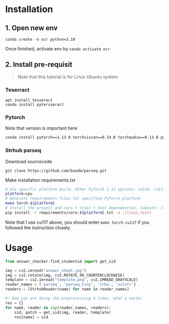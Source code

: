 # Installation

## 1. Open new env

```
conda create -n ocr python=3.10
```

Once finished, activate env by `conda activate ocr`

## 2. Install pre-requisit

> Note that this tutorial is for Linux Ubuntu system


### Teserract
```
apt install tesseract
conda install pytersseract
```

### Pytorch
Note that version is important here
```bash
conda install pytorch==1.13.0 torchvision==0.14.0 torchaudio==0.13.0 pytorch-cuda=11.7 -c pytorch -c nvidia
```

### Strhub parseq

Download sourcecode

```
git clone https://github.com/baudm/parseq.git
```

Make installation requirements.txt

```bash
# Use specific platform build. Other PyTorch 1.13 options: cu116, cu117, rocm5.2
platform=cpu
# Generate requirements files for specified PyTorch platform
make torch-${platform}
# Install the project and core + train + test dependencies. Subsets: [train,test,bench,tune]
pip install -r requirements/core.${platform}.txt -e .[train,test]
```

Note that I use cu117 above, you should enter `make torch-cu117` if you followed the instruction closely.

# Usage

```python
from answer_checker.find_studentid import get_sid

img = cv2.imread("answer_sheet.jpg")
img = cv2.rotate(img, cv2.ROTATE_90_COUNTERCLOCKWISE)
template = cv2.imread("template.png", cv2.IMREAD_GRAYSCALE)
reader_names = ['parseq', 'parseq_tiny', 'trba', 'vitstr']
readers = [StrhubReader(name) for name in reader_names]

#! Now you are doing the preprocessing 4 times, what a waste!
res = {}       
for name, reader in zip(reader_names, readers):
    sid, patch = get_sid(img, reader, template) 
    res[name] = sid
```